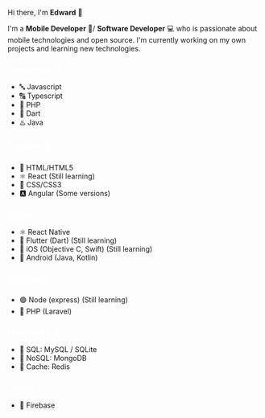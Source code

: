 Hi there, I'm **Edward** 👋

I'm a **Mobile Developer** 📱/ **Software Developer** 💻  who is passionate about mobile technologies and open source. I'm currently working on my own projects and learning new technologies.

### <a style="color: #fff">Languages 🌐</a>

- 🔤 Javascript
- 🔠 Typescript
- 🐘 PHP
- 📱 Dart
- ♨️ Java

### <a style="color: #fff">Frontend 🖥️</a>

- 📄 HTML/HTML5
- ⚛️ React (Still learning)
- 🎨 CSS/CSS3
- 🅰️ Angular (Some versions)


### <a style="color: #fff">Mobile 📱</a>

- ⚛️ React Native
- 📱 Flutter (Dart) (Still learning)
- 📲 iOS (Objective C, Swift) (Still learning)
- 🤖 Android (Java, Kotlin)

### <a style="color: #fff">Backend 🗄️</a>

- 🟢 Node (express) (Still learning)
- 🐘 PHP (Laravel)

### <a style="color: #fff">Databases 🌐</a>

- 💾 SQL: MySQL / SQLite
- 🔀 NoSQL: MongoDB
- 🚀 Cache: Redis

### <a style="color: #fff">Others 🔀</a>

- 📙 Firebase
